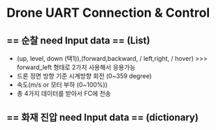 # Drone UART Connection & Control 
## == 순찰 need Input data == (List)
- (up, level, down (택1)),(forward,backward, / left,right, / hover) >>> forward_left 형태로 2가지 사용해서 응용가능
- 드론 정면 방향 기준 시계방향 회전 (0~359 degree)
- 속도(m/s or 모터 부하 (0~100%))
- 총 4가지 데이터를 받아서 FC에 전송

## == 화재 진압 need Input data == (dictionary)

